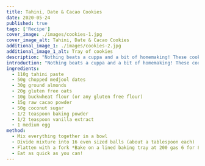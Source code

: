 ```yaml
---
title: Tahini, Date & Cacao Cookies
date: 2020-05-24
published: true
tags: ['Recipe']
cover_image: ./images/cookies-1.jpg
cover_image_alt: Tahini, Date & Cacao Cookies
additional_image_1: ./images/cookies-2.jpg
additional_image_1_alt: Tray of cookies
description: "Nothing beats a cuppa and a bit of homemaking! These cookies are super delicious and a good source of protein, fibre and energy giving B vitamins."
introduction: "Nothing beats a cuppa and a bit of homemaking! These cookies are super delicious and a good source of protein, fibre and energy giving B vitamins."
ingredients:
  - 110g tahini paste
  - 50g chopped medjool dates
  - 30g ground almonds
  - 20g gluten free oats
  - 10g buckwheat flour (or any gluten free flour)
  - 15g raw cacao powder
  - 50g coconut sugar
  - 1/2 teaspoon baking powder
  - 1/2 teaspoon vanilla extract
  - 1 medium egg
method:
  - Mix everything together in a bowl
  - Divide mixture into 16 even sized balls (about a tablespoon each)
  - Flatten with a fork *Bake on a lined baking tray at 200 gas 6 for 8 minutes.
  - Eat as quick as you can!
---
```

